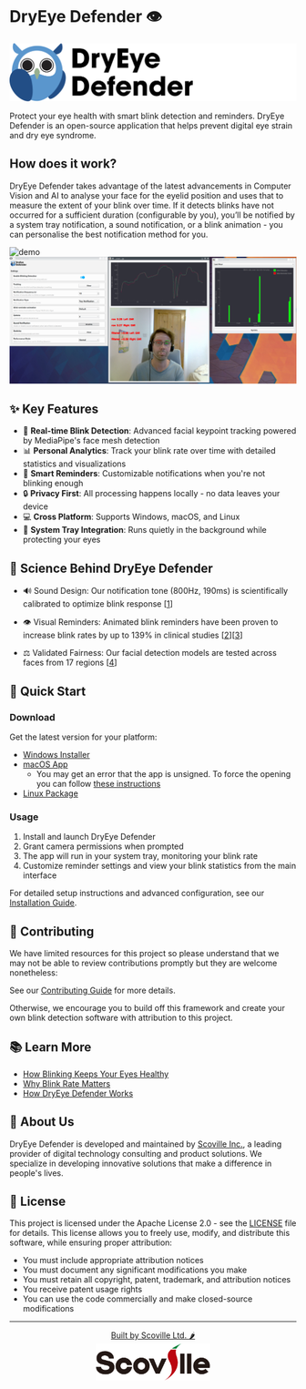 # DryEye Defender 👁️

<img src="assets/Logo.png" width="800" alt="Scoville Logo">

Protect your eye health with smart blink detection and reminders. DryEye Defender is an open-source application that helps prevent digital eye strain and dry eye syndrome.

## How does it work?

DryEye Defender takes advantage of the latest advancements in Computer Vision and AI to analyse your face for the eyelid position and uses that to measure the extent of your blink over time. If it detects blinks have not occurred for a sufficient duration (configurable by you), you’ll be notified by a system tray notification, a sound notification, or a blink animation - you can personalise the best notification method for you.

![demo](docs/demo.gif)
![demo.png](docs/demo.png)

## ✨ Key Features

- 🎯 **Real-time Blink Detection**: Advanced facial keypoint tracking powered by MediaPipe's face mesh detection
- 📊 **Personal Analytics**: Track your blink rate over time with detailed statistics and visualizations
- 🔔 **Smart Reminders**: Customizable notifications when you're not blinking enough
- 🔒 **Privacy First**: All processing happens locally - no data leaves your device
- 💻 **Cross Platform**: Supports Windows, macOS, and Linux
- 📱 **System Tray Integration**: Runs quietly in the background while protecting your eyes

## 🔬 Science Behind DryEye Defender

- 🔊 Sound Design: Our notification tone (800Hz, 190ms) is scientifically calibrated to optimize blink response [[1](https://link.springer.com/article/10.1007/s00347-004-1072-7)]

- 👁️ Visual Reminders: Animated blink reminders have been proven to increase blink rates by up to 139% in clinical studies [[2](http://www.blinknow.co.uk/index.php?act=viewDoc&docId=11)][[3](https://pubmed.ncbi.nlm.nih.gov/26164310/)]

- ⚖️ Validated Fairness: Our facial detection models are tested across faces from 17 regions [[4](https://drive.google.com/file/d/1QvwWNfFoweGVjsXF3DXzcrCnz-mx-Lha/preview)]

## 🚀 Quick Start

### Download

Get the latest version for your platform:
- [Windows Installer](https://github.com/scoville/dryeye-defender-public/releases/download/1.0.3/dryeye_defender-1.0.3-win64.msi)
- [macOS App](https://github.com/scoville/dryeye-defender-public/releases/download/1.0.3/dryeye_defender_1.0.3.zip)
  - You may get an error that the app is unsigned. To force the opening you can follow [these instructions](https://support.apple.com/en-gb/guide/mac-help/mh40616/mac)
- [Linux Package](https://github.com/scoville/dryeye-defender-public/releases/download/1.0.3/dryeye_defender_1.0.3_all.deb)

### Usage

1. Install and launch DryEye Defender
2. Grant camera permissions when prompted
3. The app will run in your system tray, monitoring your blink rate
4. Customize reminder settings and view your blink statistics from the main interface

For detailed setup instructions and advanced configuration, see our [Installation Guide](docs/installation.md).

## 🤝 Contributing

We have limited resources for this project so please understand that we may not be able to review contributions promptly but they are welcome nonetheless:

See our [Contributing Guide](CONTRIBUTING.md) for more details.

Otherwise, we encourage you to build off this framework and create your own blink detection software with attribution to this project.

## 📚 Learn More

- [How Blinking Keeps Your Eyes Healthy](https://dryeye-defender.sc0ville.com/how-does-blinking-keep-my-eye-healthy)
- [Why Blink Rate Matters](https://dryeye-defender.sc0ville.com/why-should-i-care-about-blink-rate)
- [How DryEye Defender Works](https://dryeye-defender.sc0ville.com/how-does-the-dryeye-defender-software-work)

## 🏢 About Us

DryEye Defender is developed and maintained by [Scoville Inc.](https://scoville.jp), a leading provider of digital technology consulting and product solutions. We specialize in developing innovative solutions that make a difference in people's lives.

## 📄 License

This project is licensed under the Apache License 2.0 - see the [LICENSE](LICENSE) file for details. This license allows you to freely use, modify, and distribute this software, while ensuring proper attribution:

- You must include appropriate attribution notices
- You must document any significant modifications you make
- You must retain all copyright, patent, trademark, and attribution notices
- You receive patent usage rights
- You can use the code commercially and make closed-source modifications

---

<p align="center">
  <a href="https://scoville.jp">
    Built by Scoville Ltd. 🌶
  </a>
  <br/>
  <a href="https://scoville.jp">
    <img src="docs/scoville-logo.svg" width="200" alt="Scoville Logo">
  </a>
</p>
